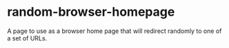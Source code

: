 # random-browser-homepage
A page to use as a browser home page that will redirect randomly to one of a set of URLs.
